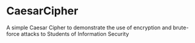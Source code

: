 # CaesarCipher
A simple Caesar Cipher to demonstrate the use of encryption and brute-force attacks to Students of Information Security
